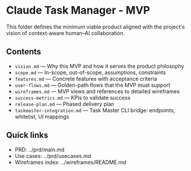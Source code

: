 # Claude Task Manager - MVP

This folder defines the minimum viable product aligned with the project's vision of context-aware human–AI collaboration.

## Contents

- `vision.md` — Why this MVP and how it serves the product philosophy
- `scope.md` — In-scope, out-of-scope, assumptions, constraints
- `features.md` — Concrete features with acceptance criteria
- `user-flows.md` — Golden-path flows that the MVP must support
- `wireframes.md` — MVP views and references to detailed wireframes
- `success-metrics.md` — KPIs to validate success
- `release-plan.md` — Phased delivery plan
- `taskmaster-integration.md` — Task Master CLI bridge: endpoints, whitelist, UI mappings

## Quick links

- PRD: ../prd/main.md
- Use cases: ../prd/usecases.md
- Wireframes index: ../wireframes/README.md
